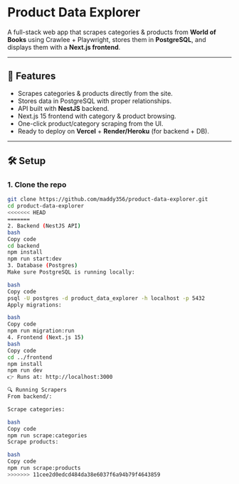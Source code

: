 # Product Data Explorer

A full-stack web app that scrapes categories & products from **World of Books** using Crawlee + Playwright, stores them in **PostgreSQL**, and displays them with a **Next.js frontend**.

---

## 🚀 Features
- Scrapes categories & products directly from the site.
- Stores data in PostgreSQL with proper relationships.
- API built with **NestJS** backend.
- Next.js 15 frontend with category & product browsing.
- One-click product/category scraping from the UI.
- Ready to deploy on **Vercel** + **Render/Heroku** (for backend + DB).

---

## 🛠️ Setup

### 1. Clone the repo
```bash
git clone https://github.com/maddy356/product-data-explorer.git
cd product-data-explorer
<<<<<<< HEAD
=======
2. Backend (NestJS API)
bash
Copy code
cd backend
npm install
npm run start:dev
3. Database (Postgres)
Make sure PostgreSQL is running locally:

bash
Copy code
psql -U postgres -d product_data_explorer -h localhost -p 5432
Apply migrations:

bash
Copy code
npm run migration:run
4. Frontend (Next.js 15)
bash
Copy code
cd ../frontend
npm install
npm run dev
👉 Runs at: http://localhost:3000

🔍 Running Scrapers
From backend/:

Scrape categories:

bash
Copy code
npm run scrape:categories
Scrape products:

bash
Copy code
npm run scrape:products
>>>>>>> 11cee2d0edcd484da38e6037f6a94b79f4643859
